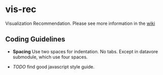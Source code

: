 vis-rec
=======

Visualization Recommendation.   Please see more information in the [wiki](https://github.com/uwdata/vizrec/wiki)


## Coding Guidelines

- **Spacing**
  Use two spaces for indentation.  No tabs.  Except in datavore submodule, which use four spaces.

- *TODO* find good javascript style guide.
